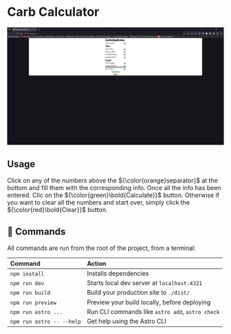 # Carb Calculator

![Alt text](image.png)

## Usage

Click on any of the numbers above the ${\color{orange}separator}$ at the bottom and fill them with the corresponding info. Once all the info has been entered. Clic on the ${\color{green}\bold{Calculate}}$ button. Otherwise if you want to clear all the numbers and start over, simply click the ${\color{red}\bold{Clear}}$ button.

## 🧞 Commands

All commands are run from the root of the project, from a terminal:

| Command                   | Action                                           |
| :------------------------ | :----------------------------------------------- |
| `npm install`             | Installs dependencies                            |
| `npm run dev`             | Starts local dev server at `localhost:4321`      |
| `npm run build`           | Build your production site to `./dist/`          |
| `npm run preview`         | Preview your build locally, before deploying     |
| `npm run astro ...`       | Run CLI commands like `astro add`, `astro check` |
| `npm run astro -- --help` | Get help using the Astro CLI                     |
